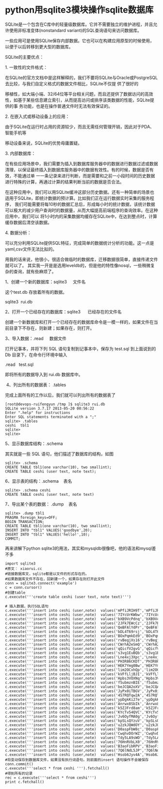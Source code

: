 # python用sqlite3模块操作sqlite数据库

SQLite是一个包含在C库中的轻量级数据库。它并不需要独立的维护进程，并且允许使用非标准变体(nonstandard
variant)的SQL查询语句来访问数据库。

一些应用可是使用SQLite保存内部数据。它也可以在构建应用原型的时候使用，以便于以后转移到更大型的数据库。

SQLite的主要优点：

1\. 一致性的文件格式：

在SQLite的官方文档中是这样解释的，我们不要将SQLite与Oracle或PostgreSQL去比较，与我们自定义格式的数据文件相比，SQLite不仅提
供了很好的

移植性，如大端小端、32/64位等平台相关问题，而且还提供了数据访问的高效性，如基于某些信息建立索引，从而提高访问或排序该类数据的性能，SQLite提供的事
务功能，也是在操作普通文件时无法有效保证的。



2\. 在嵌入式或移动设备上的应用：

由于SQLite在运行时占用的资源较少，而且无需任何管理开销，因此对于PDA、智能手机等

移动设备来说，SQLite的优势毋庸置疑。



3\. 内部数据库：

在有些应用场景中，我们需要为插入到数据库服务器中的数据进行数据过滤或数据清理，以保证最终插入到数据库服务器中的数据有效性。有的时候，数据是否有效，不能通过单
一一条记录来进行判断，而是需要和之前一小段时间的历史数据进行特殊的计算，再通过计算的结果判断当前的数据是否合法。

在这种应用中，我们可以用SQLite缓冲这部分历史数据。还有一种简单的场景也适用于SQLite，即统计数据的预计算。比如我们正在运行数据实时采集的服务程序，
我们可能需要将每10秒的数据汇总后，形成每小时的统计数据，该统计数据可以极大的减少用户查询时的数据量，从而大幅提高前端程序的查询效率。在这种应用中，我们可以
将1小时内的采集数据均缓存在SQLite中，在达到整点时，计算缓存数据后清空该数据。



4\. 数据分析：

可以充分利用SQLite提供SQL特征，完成简单的数据统计分析的功能。这一点是yaml,csv文件无法比拟的。



用我的话来说，他很小，很适合做临时的数据库，迁移数据很简单，直接传递文件就可以了。
其实我一开是是选用leveldb的，但是他的特性像nosql，一些稍微复杂的查询，就有些麻烦了。

1、创建一个新的数据库：sqlite3     文件名

这个test.db 存放着所有的数据。

sqlite3  rui.db



2、打开一个已经存在的数据库：sqlite3      已经存在的文件名

创建一个新数据库和打开一个已经存在的数据库命令是一模一样的，如果文件在当前目录下不存在，则新建；如果存在，则打开。



3、导入数据：.read     数据文件

打开记事本，并将下列 SQL 语句复制到记事本中，保存为 test.sql 到上面说到的 Db 目录下，在命令行环境中输入

.read   test.sql

即将所有的数据导入到 rui.db 数据库中。

 4、列出所有的数据表： .tables

完成上面所有的工作以后，我们就可以列出所有的数据表了

    
    
    [root@devops-ruifengyun /tmp ]$ sqlite3 rui.db 
    SQLite version 3.7.17 2013-05-20 00:56:22
    Enter ".help" for instructions
    Enter SQL statements terminated with a ";"
    sqlite> .tables
    ceshi  tbl1 
    sqlite> 
    sqlite>

5、显示数据库结构：.schema

其实就是一些 SQL 语句，他们描述了数据库的结构，如图

    
    
    sqlite> .schema
    CREATE TABLE tbl1(one varchar(10), two smallint);
    CREATE TABLE ceshi (user text, note text);

6、显示表的结构：.schema    表名

    
    
    sqlite> .schema ceshi
    CREATE TABLE ceshi (user text, note text)

7、导出某个表的数据： .dump    表名

    
    
    sqlite> .dump tbl1
    PRAGMA foreign_keys=OFF;
    BEGIN TRANSACTION;
    CREATE TABLE tbl1(one varchar(10), two smallint);
    INSERT INTO "tbl1" VALUES('goodbye',20);
    INSERT INTO "tbl1" VALUES('hello!',10);
    COMMIT;

再来讲解下python sqlite3的用法，其实和mysqldb很像吧，他的语法和mysql差不多

    
    
    import sqlite3
    #原文： xiaorui.cc 
    #链接数据库文，sqlite都是以文件的形式存在的。
    #如果数据库文件不存在，回新建一个，如果存在则打开此文件
    conn = sqlite3.connect('example')
    c = conn.cursor()
    #创建table
    c.execute('''create table ceshi (user text, note text)''')
      
    # 插入数据，执行SQL语句
    c.execute('''insert into ceshi (user,note)  values('mPfiJRIH9T','mPfiJRIH9T')''')
    c.execute('''insert into ceshi (user,note)  values('7IYcUrKWbw','7IYcUrKWbw')''')
    c.execute('''insert into ceshi (user,note)  values('bXB9VcPdnq','bXB9VcPdnq')''')
    c.execute('''insert into ceshi (user,note)  values('2JFk7EWcCz','2JFk7EWcCz')''')
    c.execute('''insert into ceshi (user,note)  values('QeBFAlYdPr','QeBFAlYdPr')''')
    c.execute('''insert into ceshi (user,note)  values('bDL4T69rsj','bDL4T69rsj')''')
    c.execute('''insert into ceshi (user,note)  values('BOxPqmkEd9','BOxPqmkEd9')''')
    c.execute('''insert into ceshi (user,note)  values('rvBegjXs16','rvBegjXs16')''')
    c.execute('''insert into ceshi (user,note)  values('CWrhA2eSmQ','CWrhA2eSmQ')''')
    c.execute('''insert into ceshi (user,note)  values('qQicfV2gvG','qQicfV2gvG')''')
    c.execute('''insert into ceshi (user,note)  values('s3vg1EuBQb','s3vg1EuBQb')''')
    c.execute('''insert into ceshi (user,note)  values('Lne4xj3Xpc','Lne4xj3Xpc')''')
    c.execute('''insert into ceshi (user,note)  values('PH3R86CKDT','PH3R86CKDT')''')
    c.execute('''insert into ceshi (user,note)  values('HEK7Ymg0Bw','HEK7Ymg0Bw')''')
    c.execute('''insert into ceshi (user,note)  values('lim2OCxhQp','lim2OCxhQp')''')
    c.execute('''insert into ceshi (user,note)  values('kVFfLljBJI','kVFfLljBJI')''')
    c.execute('''insert into ceshi (user,note)  values('Hpbs3VOXNq','Hpbs3VOXNq')''')
    c.execute('''insert into ceshi (user,note)  values('f5ubmznBIE','f5ubmznBIE')''')
    c.execute('''insert into ceshi (user,note)  values('beJCQA2oXV','beJCQA2oXV')''')
    c.execute('''insert into ceshi (user,note)  values('JyPx0iTBGV','JyPx0iTBGV')''')
    c.execute('''insert into ceshi (user,note)  values('4S7RQTqw2A','4S7RQTqw2A')''')
    c.execute('''insert into ceshi (user,note)  values('ypDgkKi27e','ypDgkKi27e')''')
    c.execute('''insert into ceshi (user,note)  values('Anrwx8SbIk','Anrwx8SbIk')''')
    c.execute('''insert into ceshi (user,note)  values('k5ZJFrd8am','k5ZJFrd8am')''')
    c.execute('''insert into ceshi (user,note)  values('KYcTv54QVC','KYcTv54QVC')''')
    c.execute('''insert into ceshi (user,note)  values('Jv6OyfMA0g','Jv6OyfMA0g')''')
    c.execute('''insert into ceshi (user,note)  values('kpSLsQYzuV','kpSLsQYzuV')''')
    c.execute('''insert into ceshi (user,note)  values('u2zkJQWdOY','u2zkJQWdOY')''')
    c.execute('''insert into ceshi (user,note)  values('D0aspFbW8c','D0aspFbW8c')''')
    c.execute('''insert into ceshi (user,note)  values('CwqhvDOrWZ','CwqhvDOrWZ')''')
    c.execute('''insert into ceshi (user,note)  values('Tdy5LA9sWO','Tdy5LA9sWO')''')
    c.execute('''insert into ceshi (user,note)  values('76HnRVbLX0','76HnRVbLX0')''')
    c.execute('''insert into ceshi (user,note)  values('B3aoFibRPV','B3aoFibRPV')''')
    c.execute('''insert into ceshi (user,note)  values('7Q6lNdL5JP','7Q6lNdL5JP')''')
    c.execute('''insert into ceshi (user,note)  values('Hsob6Jyv4A','Hsob6Jyv4A')''')
    #将变动保存到数据库文件，如果没有执行词语句，则前面的insert 语句操作不会被保存
    conn.commit()
    c.execute('''select * from ceshi ''').fetchall()
    #得到所有的记录
    rec = c.execute('''select * from ceshi''')
    print c.fetchall()

  

